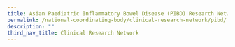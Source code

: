 ```yaml
---
title: Asian Paediatric Inflammatory Bowel Disease (PIBD) Research Network
permalink: /national-coordinating-body/clinical-research-network/pibd/
description: ""
third_nav_title: Clinical Research Network
---
```

